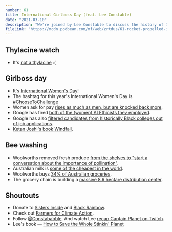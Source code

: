 ```yaml
---
number: 61
title: International Girlboss Day (feat. Lee Constable)
date: "2021-03-10"
description: "We're joined by Lee Constable to discuss the history of International Womens Day, women in STEM and Woolworth's attempt at raising awareness about bees."
fileLink: "https://mcdn.podbean.com/mf/web/zrtdus/61-rocket-propelled-iwds.mp3"
---
```


## Thylacine watch

- It's [not a thylacine](https://www.smh.com.au/environment/sustainability/no-the-tasmanian-tiger-has-not-been-re-discovered-20210223-p5755i.html) :(

## Girlboss day

- It's [International Women's Day](https://www.jacobinmag.com/2017/03/international-womens-day-clara-zetkin-working-class-socialist)!
- The hashtag for this year's International Women's Day is [#ChooseToChallenge](https://www.internationalwomensday.com/theme)
- Women ask for pay [rises as much as men, but are knocked back more](https://www.cnbc.com/2013/11/27/for-women-asking-for-a-raise-is-damned-if-you-do-or-dont.html).
- Google has fired [both of the (women) AI Ethicists they employed](https://www.theverge.com/2020/12/3/22150355/google-fires-timnit-gebru-facial-recognition-ai-ethicist).
- Google has also [filtered candidates from historically Black colleges out of job applications](https://www.washingtonpost.com/technology/2021/03/04/google-hbcu-recruiting/).
- [Ketan Joshi's book Windfall](https://www.goodreads.com/book/show/54655706-windfall).

## Bee washing

- Woolworths removed fresh produce [from the shelves to "start a conversation about the importance of pollination"](https://www.news.com.au/lifestyle/food/eat/woolworths-neutral-bay-in-sydney-stripped-of-fruit-and-veg-due-to-bee-shortage/news-story/dc0ac42f17a75b094149d0852c0ef66c).
- Australian milk is [some of the cheapest in the world](https://www.abc.net.au/news/rural/2019-03-23/farmers-push-for-higher-milk-prices/10926828).
- Woolworths buys [34% of Australian groceries](https://www.afr.com/companies/retail/woolworths-takes-lion-s-share-in-online-groceries-20200708-p55a9a).
- The grocery chain is building a [massive 8.6 hectare distribution center](https://www.afr.com/property/commercial/woolies-plans-giant-fresh-food-warehouse-as-online-demand-soars-20210208-p570hq).

## Shoutouts

- Donate to [Sisters Inside](https://www.sistersinside.com.au/) and [Black Rainbow](https://blackrainbow.org.au/).
- Check out [Farmers for Climate Action](https://farmersforclimateaction.org.au/).
- Follow [@Constababble](https://twitter.com/Constababble). And watch Lee [recap Captain Planet on Twitch](https://www.twitch.tv/constababble).
- Lee's book — [How to Save the Whole Stinkin' Planet](https://www.penguin.com.au/books/how-to-save-the-whole-stinkin-planet-9781760890261)
